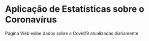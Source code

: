 # Aplicação de Estatísticas sobre o Coronavírus 
Página Web exibe dados sobre a Covid19 atualizadas diariamente
